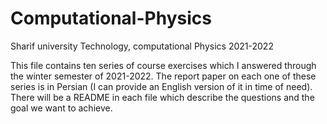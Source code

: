 # Computational-Physics
Sharif university Technology, computational Physics 2021-2022

This file contains ten series of course exercises which I answered through the winter semester of 2021-2022. The report paper on each one of these series is in Persian (I can provide an English version of it in time of need).
There will be a README in each file which describe the questions and the goal we want to achieve.
